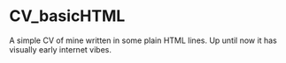# CV_basicHTML

A simple CV of mine written in some plain HTML lines.
Up until now it has visually early internet vibes.
